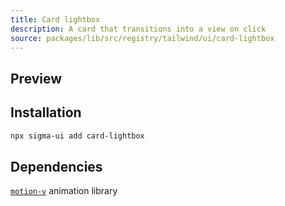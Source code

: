 ```yaml
---
title: Card lightbox
description: A card that transitions into a view on click
source: packages/lib/src/registry/tailwind/ui/card-lightbox
---
```


## Preview

<ComponentPreview name="CardLightbox" size="lg" />

## Installation

```bash
npx sigma-ui add card-lightbox
```

## Dependencies

[`motion-v`](https://motion.dev/docs/vue) animation library
